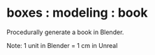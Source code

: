 # boxes : modeling : book

Procedurally generate a book in Blender.

Note: 1 unit in Blender = 1 cm in Unreal

